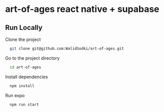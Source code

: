 # art-of-ages react native + supabase

## Run Locally

Clone the project

```bash
  git clone git@github.com:WalidSodki/art-of-ages.git
```

Go to the project directory

```bash
  cd art-of-ages
```

Install dependencies

```bash
  npm install
```

Run expo

```bash
  npm run start
```
